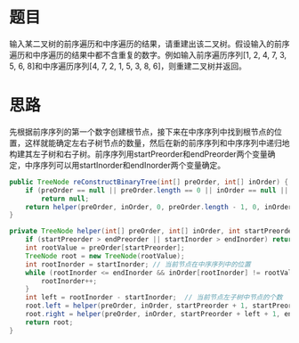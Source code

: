 # 题目

输入某二叉树的前序遍历和中序遍历的结果，请重建出该二叉树。假设输入的前序遍历和中序遍历的结果中都不含重复的数字。例如输入前序遍历序列[1, 2, 4, 7, 3, 5, 6, 8]和中序遍历序列[4, 7, 2, 1, 5, 3, 8, 6]，则重建二叉树并返回。

# 思路

先根据前序序列的第一个数字创建根节点，接下来在中序序列中找到根节点的位置，这样就能确定左右子树节点的数量，然后在新的前序序列和中序序列中递归地构建其左子树和右子树。前序序列用startPreorder和endPreorder两个变量确定，中序序列可以用startInorder和endInorder两个变量确定。

```java
public TreeNode reConstructBinaryTree(int[] preOrder, int[] inOrder) {
    if (preOrder == null || preOrder.length == 0 || inOrder == null || inOrder.length == 0)
        return null;
    return helper(preOrder, inOrder, 0, preOrder.length - 1, 0, inOrder.length - 1);
}

private TreeNode helper(int[] preOrder, int[] inOrder, int startPreorder, int endPreorder, int startInorder, int endInorder) {
    if (startPreorder > endPreorder || startInorder > endInorder) return null;
    int rootValue = preOrder[startPreorder];
    TreeNode root = new TreeNode(rootValue);
    int rootInorder = startInorder;	// 当前节点在中序序列中的位置
    while (rootInorder <= endInorder && inOrder[rootInorder] != rootValue) {
        rootInorder++;
    }
    int left = rootInorder - startInorder;  // 当前节点左子树中节点的个数
    root.left = helper(preOrder, inOrder, startPreorder + 1, startPreorder + left, startInorder, rootInorder - 1);
    root.right = helper(preOrder, inOrder, startPreorder + left + 1, endPreorder, rootInorder + 1, endInorder);
    return root;
}
```

